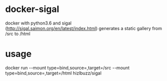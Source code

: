 # docker-sigal 
docker with python3.6 and sigal (http://sigal.saimon.org/en/latest/index.html)
generates a static gallery from /src to /html

# usage
docker run --mount type=bind,source=<INFOLDER>,target=/src --mount type=bind,source=<OUTFOLDER>,target=/html hizlbuzz/sigal
